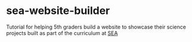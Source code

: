 # sea-website-builder
Tutorial for helping 5th graders build a website to showcase their science projects built as part of the curriculum at [SEA](http://sea.rdale.org/)

